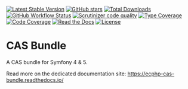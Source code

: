 [![Latest Stable Version](https://img.shields.io/packagist/v/ecphp/cas-bundle.svg?style=flat-square)](https://packagist.org/packages/ecphp/cas-bundle)
[![GitHub stars](https://img.shields.io/github/stars/ecphp/cas-bundle.svg?style=flat-square)](https://packagist.org/packages/ecphp/cas-bundle)
[![Total Downloads](https://img.shields.io/packagist/dt/ecphp/cas-bundle.svg?style=flat-square)](https://packagist.org/packages/ecphp/cas-bundle)
[![GitHub Workflow Status](https://img.shields.io/github/workflow/status/ecphp/cas-bundle/Continuous%20Integration/master?style=flat-square)](https://github.com/ecphp/cas-bundle/actions)
[![Scrutinizer code quality](https://img.shields.io/scrutinizer/quality/g/ecphp/cas-bundle/master.svg?style=flat-square)](https://scrutinizer-ci.com/g/ecphp/cas-bundle/?branch=master)
[![Type Coverage](https://shepherd.dev/github/ecphp/cas-bundle/coverage.svg)](https://shepherd.dev/github/ecphp/cas-bundle)
[![Code Coverage](https://img.shields.io/scrutinizer/coverage/g/ecphp/cas-bundle/master.svg?style=flat-square)](https://scrutinizer-ci.com/g/ecphp/cas-bundle/?branch=master)
[![Read the Docs](https://img.shields.io/readthedocs/ecphp-cas-bundle?style=flat-square)](https://ecphp-cas-bundle.readthedocs.io/)
[![License](https://img.shields.io/packagist/l/ecphp/cas-bundle.svg?style=flat-square)](https://packagist.org/packages/ecphp/cas-bundle)

# CAS Bundle

A CAS bundle for Symfony 4 & 5.

Read more on the dedicated documentation site:
https://ecphp-cas-bundle.readthedocs.io/
